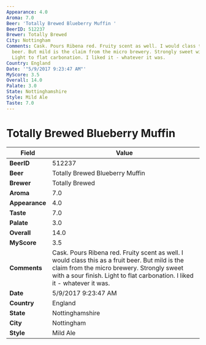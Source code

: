 ```yaml
---
Appearance: 4.0
Aroma: 7.0
Beer: 'Totally Brewed Blueberry Muffin '
BeerID: 512237
Brewer: Totally Brewed
City: Nottingham
Comments: Cask. Pours Ribena red. Fruity scent as well. I would class this as a fruit
  beer. But mild is the claim from the micro brewery. Strongly sweet with a sour finish.
  Light to flat carbonation. I liked it - whatever it was.
Country: England
Date: '"5/9/2017 9:23:47 AM"'
MyScore: 3.5
Overall: 14.0
Palate: 3.0
State: Nottinghamshire
Style: Mild Ale
Taste: 7.0
---
```


# Totally Brewed Blueberry Muffin 

| Field         | Value |
|---------------|-------|
| **BeerID** | 512237 |
| **Beer** | Totally Brewed Blueberry Muffin  |
| **Brewer** | Totally Brewed |
| **Aroma** | 7.0 |
| **Appearance** | 4.0 |
| **Taste** | 7.0 |
| **Palate** | 3.0 |
| **Overall** | 14.0 |
| **MyScore** | 3.5 |
| **Comments** | Cask. Pours Ribena red. Fruity scent as well. I would class this as a fruit beer. But mild is the claim from the micro brewery. Strongly sweet with a sour finish. Light to flat carbonation. I liked it - whatever it was. |
| **Date** | 5/9/2017 9:23:47 AM |
| **Country** | England |
| **State** | Nottinghamshire |
| **City** | Nottingham |
| **Style** | Mild Ale |
